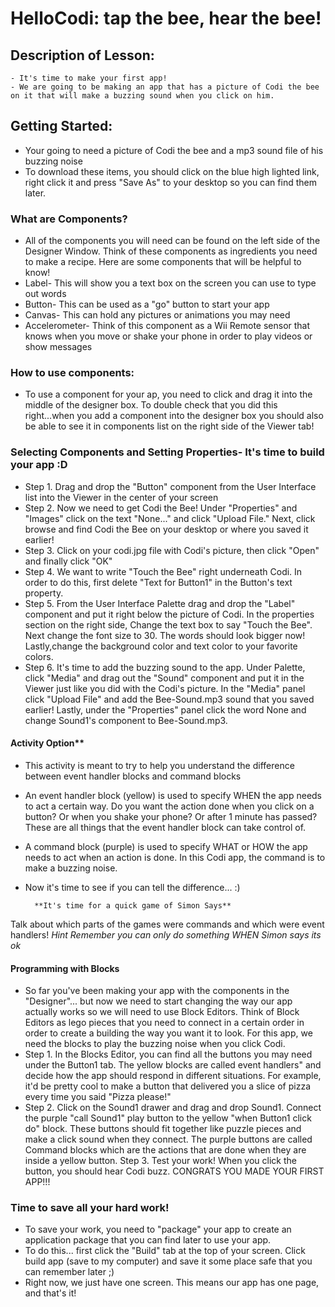 # HelloCodi: tap the bee, hear the bee!

## Description of Lesson:
    - It's time to make your first app!
    - We are going to be making an app that has a picture of Codi the bee on it that will make a buzzing sound when you click on him.

## Getting Started:
- Your going to need a picture of Codi the bee and a mp3 sound file of his buzzing noise
- To download these items, you should click on the blue high lighted link, right click it and press "Save As" to your desktop so you can find them later.

### What are Components? 
- All of the components you will need can be found on the left side of the Designer Window. Think of these components as ingredients you need to make a recipe. Here are some components that will be helpful to know!
- Label- This will show you a text box on the screen you can use to type out words
- Button- This can be used as a "go" button to start your app
- Canvas- This can hold any pictures or animations you may need
- Accelerometer- Think of this component as a Wii Remote sensor that knows when you move or shake your phone in order to play videos or show messages 

### How to use components:
- To use a component for your ap, you need to click and drag it into the middle of the designer box. To double check that you did this right...when you add a component into the designer box you should also be able to see it in components list on the right side of the Viewer tab!

### Selecting Components and Setting Properties- It's time to build your app :D
- Step 1. Drag and drop the "Button" component from the User Interface list into the Viewer in the center of your screen
- Step 2. Now we need to get Codi the Bee! Under "Properties" and "Images" click on the text "None..." and click "Upload File." Next, click browse and find Codi the Bee on your desktop or where you saved it earlier!
- Step 3. Click on your codi.jpg file with Codi's picture, then click "Open" and finally click "OK"
- Step 4. We want to write "Touch the Bee" right underneath Codi. In order to do this, first delete "Text for Button1" in the Button's text property. 
- Step 5. From the User Interface Palette drag and drop the "Label" component and put it right below the picture of Codi. In the properties section on the right side, Change the text box to say "Touch the Bee". Next change the font size to 30. The words should look bigger now! Lastly,change the background color and text color to your favorite colors.
- Step 6. It's time to add the buzzing sound to the app. Under Palette, click "Media" and drag out the "Sound" component and put it in the Viewer just like you did with the Codi's picture. In the "Media" panel click "Upload File" and  add the Bee-Sound.mp3 sound that you saved earlier! Lastly, under the "Properties" panel click the word None and change Sound1's component to Bee-Sound.mp3. 

#### Activity Option**
- This activity is meant to try to help you understand the difference between event handler blocks and command blocks
- An event handler block (yellow) is used to specify WHEN the app needs to act a certain way. Do you want the action done when you click on a button? Or when you shake your phone? Or after 1 minute has passed? These are all things that the event handler block can take control of. 
- A command block (purple) is used to specify WHAT or HOW the app needs to act when an action is done. In this Codi app, the command is to make a buzzing noise.
- Now it's time to see if you can tell the difference... :) 

        **It's time for a quick game of Simon Says** 

Talk about which parts of the games were commands and which were event handlers! *Hint Remember you can only do something WHEN Simon says its ok*

#### Programming with Blocks 
- So far you've been making your app with the components in the "Designer"... but now we need to start changing the way our app actually works so we will need to use Block Editors. Think of Block Editors as lego pieces that you need to connect in a certain order in order to create a building the way you want it to look. For this app, we need the blocks to play the buzzing noise when you click Codi. 
- Step 1. In the Blocks Editor, you can find all the buttons you may need under the Button1 tab. The yellow blocks are called event handlers" and decide how the app should respond in different situations. For example, it'd be pretty cool to make a button that delivered you a slice of pizza every time you said "Pizza please!" 
- Step 2. Click on the Sound1 drawer and drag and drop Sound1. Connect the purple "call Sound1" play button to the yellow "when Button1 click do" block. These buttons should fit together like puzzle pieces and make a click sound when they connect. The purple buttons are called Command blocks which are the actions that are done when they are inside a yellow button.
Step 3. Test your work! When you click the button, you should hear Codi buzz. CONGRATS YOU MADE YOUR FIRST APP!!! 

### Time to save all your hard work!
- To save your work, you need to "package" your app to create an application package  that you can find later to use your app. 
- To do this... first click the "Build" tab at the top of your screen. Click build app (save to my computer) and save it some place safe that you can remember later ;) 
- Right now, we just have one screen. This means our app has one page, and that's it!